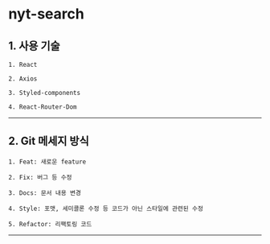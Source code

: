 # **nyt-search**

## **1. 사용 기술**

    1. React

    2. Axios

    3. Styled-components

    4. React-Router-Dom

---

## **2. Git 메세지 방식**

    1. Feat: 새로운 feature

    2. Fix: 버그 등 수정

    3. Docs: 문서 내용 변경

    4. Style: 포맷, 세미콜론 수정 등 코드가 아닌 스타일에 관련된 수정

    5. Refactor: 리팩토링 코드

---
